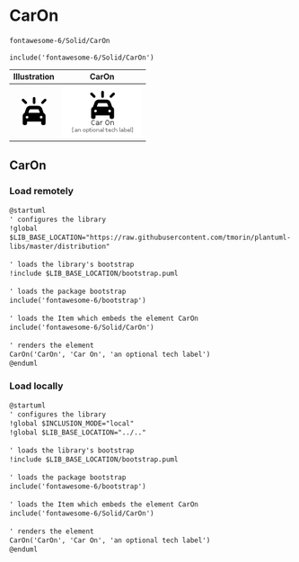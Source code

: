 # CarOn


```text
fontawesome-6/Solid/CarOn
```

```text
include('fontawesome-6/Solid/CarOn')
```



| Illustration | CarOn |
| :---: | :---: |
| ![illustration for Illustration](../../fontawesome-6/Solid/CarOn.png) | ![illustration for CarOn](../../fontawesome-6/Solid/CarOn.Local.png) |




## CarOn

### Load remotely
```plantuml
@startuml
' configures the library
!global $LIB_BASE_LOCATION="https://raw.githubusercontent.com/tmorin/plantuml-libs/master/distribution"

' loads the library's bootstrap
!include $LIB_BASE_LOCATION/bootstrap.puml

' loads the package bootstrap
include('fontawesome-6/bootstrap')

' loads the Item which embeds the element CarOn
include('fontawesome-6/Solid/CarOn')

' renders the element
CarOn('CarOn', 'Car On', 'an optional tech label')
@enduml
```

### Load locally
```plantuml
@startuml
' configures the library
!global $INCLUSION_MODE="local"
!global $LIB_BASE_LOCATION="../.."

' loads the library's bootstrap
!include $LIB_BASE_LOCATION/bootstrap.puml

' loads the package bootstrap
include('fontawesome-6/bootstrap')

' loads the Item which embeds the element CarOn
include('fontawesome-6/Solid/CarOn')

' renders the element
CarOn('CarOn', 'Car On', 'an optional tech label')
@enduml
```

